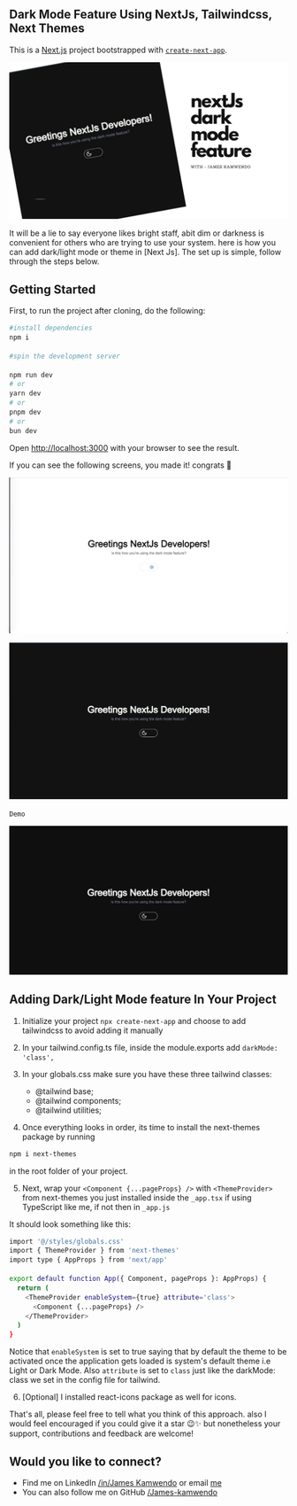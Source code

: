 ## Dark Mode Feature Using NextJs, Tailwindcss, Next Themes

This is a [Next.js](https://nextjs.org/) project bootstrapped with [`create-next-app`](https://github.com/vercel/next.js/tree/canary/packages/create-next-app).


![](https://github.com/James-kamwendo/dark-mode/blob/main/Dark%20mode%20feature%20.png)


It will be a lie to say everyone likes bright staff, abit dim or darkness is convenient for others who are trying to use your system. here is how you can add dark/light mode or theme in [Next Js]. The set up is simple, follow through the steps below.


## Getting Started

First, to run the project after cloning, do the following:

```bash
#install dependencies
npm i

#spin the development server

npm run dev
# or
yarn dev
# or
pnpm dev
# or
bun dev
```

Open [http://localhost:3000](http://localhost:3000) with your browser to see the result.

If you can see the following screens, you made it! congrats 🎉

![](https://github.com/James-kamwendo/dark-mode/blob/main/Screen%20Shot%202024-03-11%20at%205.27.44%20PM_1.png)

![Dark Mode Screen](https://github.com/James-kamwendo/dark-mode/blob/main/Screen%20Shot%202024-03-11%20at%205.27.16%20PM_1.png)

`Demo`

![](https://github.com/James-kamwendo/dark-mode/blob/main/DarkMode.gif)

## Adding Dark/Light Mode feature In Your Project


1. Initialize your project `npx create-next-app` and choose to add tailwindcss to avoid adding it manually
2. In your tailwind.config.ts file, inside the module.exports add `darkMode: 'class',`
3. In your globals.css make sure you have these three tailwind classes: 
    
   - @tailwind base;
   - @tailwind components;
   - @tailwind utilities;

4. Once everything looks in order, its time to install the next-themes package by running
```bash
npm i next-themes
```
 in the root folder of your project.
 
5. Next, wrap your `<Component {...pageProps} />` with `<ThemeProvider>` from next-themes you just installed inside the `_app.tsx` if using TypeScript like me, if not then in `_app.js`

It should look something like this:

```bash
import '@/styles/globals.css'
import { ThemeProvider } from 'next-themes'
import type { AppProps } from 'next/app'

export default function App({ Component, pageProps }: AppProps) {
  return (
    <ThemeProvider enableSystem={true} attribute='class'>
      <Component {...pageProps} />
    </ThemeProvider>
  )
}
```

Notice that `enableSystem` is set to true saying that by default the theme to be activated once the application gets loaded is system's default theme i.e Light or Dark Mode. Also `attribute` is set to `class` just like the darkMode: class we set in the config file for tailwind.

6. [Optional] I installed react-icons package as well for icons.

That's all, please feel free to tell what you think of this approach. also I would feel encouraged if you could give it a star 😉✨ but nonetheless your support, contributions and feedback are welcome!

## Would you like to connect?
- Find me on LinkedIn [/in/James Kamwendo](https://linkedin.com/in/james-kamwendo) or email [me](jameskamwendo226@gmail.com)
- You can also follow me on GitHub [/James-kamwendo](https://github.com/James-kamwendo)
